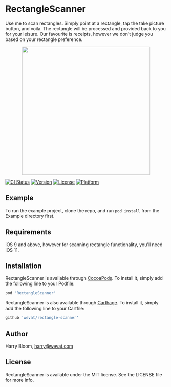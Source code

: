 # RectangleScanner

<p>Use me to scan rectangles.
Simply point at a rectangle, tap the take picture button, and voila. The rectangle will be processed and provided back to you for your leisure.
Our favourite is receipts, however we don't judge you based on your rectangle preference.</p>

<p align="center">
<img src="https://github.com/wevat/rectangle-scanner/blob/master/RectangleScanner/Assets/demo.gif" width="400">
</p>

[![CI Status](http://img.shields.io/travis/harryblam/RectangleScanner.svg?style=flat)](https://travis-ci.org/harryblam/RectangleScanner)
[![Version](https://img.shields.io/cocoapods/v/RectangleScanner.svg?style=flat)](http://cocoapods.org/pods/RectangleScanner)
[![License](https://img.shields.io/cocoapods/l/RectangleScanner.svg?style=flat)](http://cocoapods.org/pods/RectangleScanner)
[![Platform](https://img.shields.io/cocoapods/p/RectangleScanner.svg?style=flat)](http://cocoapods.org/pods/RectangleScanner)


## Example

To run the example project, clone the repo, and run `pod install` from the Example directory first.

## Requirements

iOS 9 and above, however for scanning rectangle functionality, you'll need iOS 11.

## Installation

RectangleScanner is available through [CocoaPods](http://cocoapods.org). To install
it, simply add the following line to your Podfile:

```ruby
pod 'RectangleScanner'
```

RectangleScanner is also available through [Carthage](https://github.com/Carthage/Carthage). To install
it, simply add the following line to your Cartfile:

```ruby
github 'wevat/rectangle-scanner'
```

## Author

Harry Bloom, harry@wevat.com

## License

RectangleScanner is available under the MIT license. See the LICENSE file for more info.
